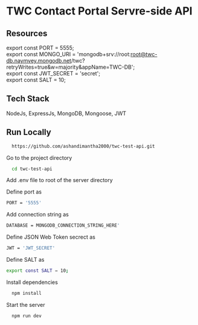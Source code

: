 
# TWC Contact Portal Servre-side API
## Resources
export const PORT = 5555;
<br>
export const MONGO_URI = 'mongodb+srv://root:root@twc-db.naymvey.mongodb.net/twc?retryWrites=true&w=majority&appName=TWC-DB';
<br>
export const JWT_SECRET = 'secret';
<br>
export const SALT = 10;

## Tech Stack

NodeJs, ExpressJs, MongoDB, Mongoose, JWT
## Run Locally


```bash
  https://github.com/ashandimantha2000/twc-test-api.git
```

Go to the project directory

```bash
  cd twc-test-api
```
Add .env file to root of the server directory

Define port as

```bash
PORT = '5555'
```
Add connection string as

```bash
DATABASE = MONGODB_CONNECTION_STRING_HERE'
```
Define JSON Web Token secrect as
```bash
JWT = 'JWT_SECRET'
```
Define SALT as
```bash
export const SALT = 10;
```
Install dependencies

```bash
  npm install
```

Start the server

```bash
  npm run dev
```

